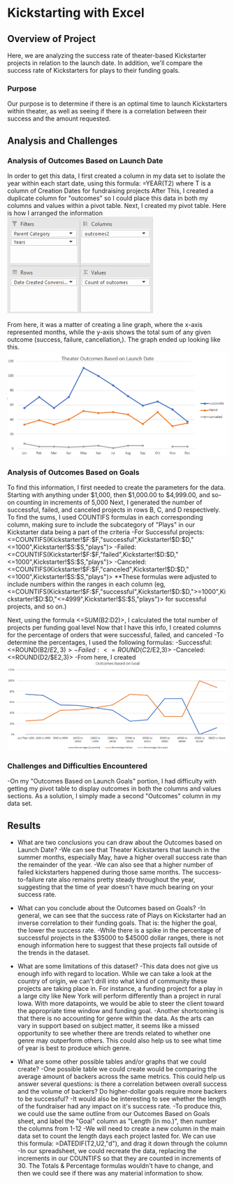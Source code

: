# Kickstarting with Excel

## Overview of Project

Here, we are analyzing the success rate of theater-based Kickstarter projects in relation to the launch date. In addition, we'll compare the success rate of Kickstarters for plays to their funding goals.

### Purpose

Our purpose is to determine if there is an optimal time to launch Kickstarters within theater, as well as seeing if there is a correlation between their success and the amount requested.

## Analysis and Challenges

### Analysis of Outcomes Based on Launch Date

In order to get this data, I first created a column in my data set to isolate the year within each start date, using this formula: =YEAR(T2) where T is a column of Creation Dates for fundraising projects
After This, I created a duplicate column for "outcomes" so I could place this data in both my columns and values within a pivot table.
Next, I created my pivot table. Here is how I arranged the information ![this](launchdate_setup.png)
	
From here, it was a matter of creating a line graph, where the x-axis represented months, while the y-axis shows the total sum of any given outcome (success, failure, cancellation,).
	The graph ended up looking like this.![Theater Outcomes based on Launch Date](resources/Theater_Outcomes_vs_Launch.png)

### Analysis of Outcomes Based on Goals

To find this information, I first needed to create the parameters for the data. Starting with anything under $1,000, then $1,000.00 to $4,999.00, and so-on counting in increments of 5,000
Next, I generated the number of successful, failed, and canceled projects in rows B, C, and D respectively.
To find the sums, I used COUNTIFS formulas in each corresponding column, making sure to include the subcategory of "Plays" in our Kickstarter data being a part of the criteria
	-For Successful projects: <=COUNTIFS(Kickstarter!$F:$F,"successful",Kickstarter!$D:$D,"<=1000",Kickstarter!$S:$S,"plays")>
	-Failed: <=COUNTIFS(Kickstarter!$F:$F,"failed",Kickstarter!$D:$D,"<=1000",Kickstarter!$S:$S,"plays")>
	-Canceled: <=COUNTIFS(Kickstarter!$F:$F,"canceled",Kickstarter!$D:$D,"<=1000",Kickstarter!$S:$S,"plays")>
	**These formulas were adjusted to include numbers within the ranges in each column (eg, <=COUNTIFS(Kickstarter!$F:$F,"successful",Kickstarter!$D:$D,">=1000",Kickstarter!$D:$D,"<=4999",Kickstarter!$S:$S,"plays")> for successful projects, and so on.)

Next, using the formula <=SUM(B2:D2)>, I calculated the total number of projects per funding goal level
Now that I have this info, I created columns for the percentage of orders that were successful, failed, and canceled
	-To determine the percentages, I used the following formulas:
		-Successful: <=ROUND(B2/$E2,3)>
		-Failed: <=ROUND(C2/$E2,3)>
		-Canceled: <=ROUND(D2/$E2,3)>
-From here, I created ![this line graph.](resources/Outcomes_vs_Goals.png)


### Challenges and Difficulties Encountered

-On my "Outcomes Based on Launch Goals" portion, I had difficulty with getting my pivot table to display outcomes in both the columns and values sections. As a solution, I simply made a second "Outcomes" column in my data set.

## Results

- What are two conclusions you can draw about the Outcomes based on Launch Date?
	-We can see that Theater Kickstarters that launch in the summer months, especially May, have a higher overall success rate than the remainder of the year.
	-We can also see that a higher number of failed kickstarters happened during those same months. The success-to-failure rate also remains pretty steady throughout the year, suggesting that the time of year doesn't have much bearing on your success rate.

- What can you conclude about the Outcomes based on Goals?
	-In general, we can see that the success rate of Plays on Kickstarter had an inverse correlation to their funding goals. That is: the higher the goal, the lower the success rate.
	-While there is a spike in the percentage of successful projects in the $35000 to $45000 dollar ranges, there is not enough information here to suggest that these projects fall outside of the trends in the dataset.

- What are some limitations of this dataset?
	-This data does not give us enough info with regard to location. While we can take a look at the country of origin, we can't drill into what kind of community these projects are taking place in. For instance, a funding project for a play in a large city like New York will perform differently than a project in rural Iowa. With more datapoints, we would be able to steer the client toward the appropriate time window and funding goal.
	-Another shortcoming is that there is no accounting for genre within the data. As the arts can vary in support based on subject matter, it seems like a missed opportunity to see whether there are trends related to whether one genre may outperform others. This could also help us to see what time of year is best to produce which genre.

- What are some other possible tables and/or graphs that we could create?
	-One possible table we could create would be comparing the average amount of backers across the same metrics. This could help us answer several questions: is there a correlation between overall success and the volume of backers? Do higher-dollar goals require more backers to be successful?
	-It would also be interesting to see whether the length of the fundraiser had any impact on it's success rate.
		-To produce this, we could use the same outline from our Outcomes Based on Goals sheet, and label the "Goal" column as "Length (in mo.)", then number the columns from 1-12
		-We will need to create a new column in the main data set to count the length days each project lasted for. We can use this formula: =DATEDIF(T2,U2,"d"), and drag it down through the column
		-In our spreadsheet, we could recreate the data, replacing the increments in our COUNTIFS so that they are counted in increments of 30. The Totals & Percentage formulas wouldn't have to change, and then we could see if there was any material information to show.
